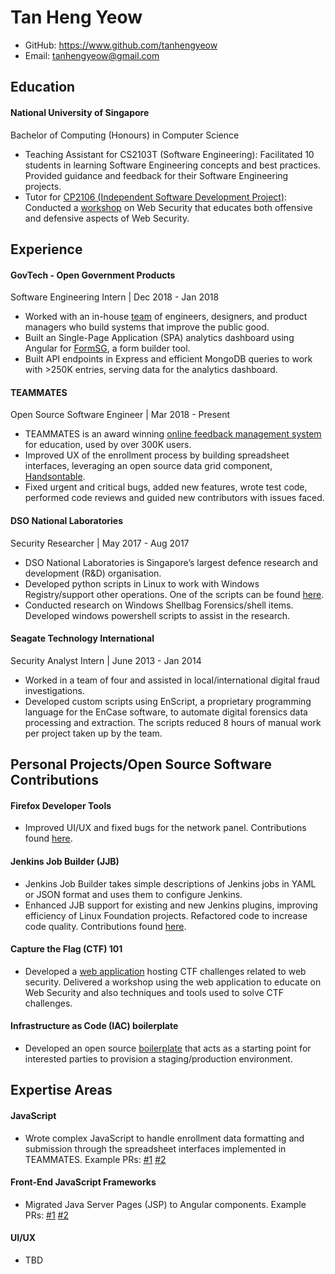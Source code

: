 # Tan Heng Yeow

- GitHub: https://www.github.com/tanhengyeow
- Email: tanhengyeow@gmail.com

## Education
#### National University of Singapore
Bachelor of Computing (Honours) in Computer Science
- Teaching Assistant for CS2103T (Software Engineering): Facilitated 10 students in learning Software Engineering concepts and best practices. Provided guidance and feedback for their Software Engineering projects.
- Tutor for [CP2106 (Independent Software Development Project)](https://orbital.comp.nus.edu.sg/): Conducted a [workshop](https://drive.google.com/file/d/0B-nbjLrjTlQsaE9xQXQ1ZVZ5Xzg/view) on Web Security that educates both offensive and defensive aspects of Web Security.

## Experience
#### GovTech - Open Government Products
Software Engineering Intern | Dec 2018 - Jan 2018
- Worked with an in-house [team](https://open.gov.sg/) of engineers, designers, and product managers who build systems that improve the public good.
- Built an Single-Page Application (SPA) analytics dashboard using Angular for [FormSG](https://form.gov.sg/#!/), a form builder tool.
- Built API endpoints in Express and efficient MongoDB queries to work with >250K entries, serving data for the analytics dashboard.

#### TEAMMATES
Open Source Software Engineer | Mar 2018 - Present
- TEAMMATES is an award winning [online feedback management system](http://teammatesv4.appspot.com/) for education, used by over 300K users.
- Improved UX of the enrollment process by building spreadsheet interfaces, leveraging an open source data grid component, [Handsontable](https://github.com/handsontable/handsontable).
- Fixed urgent and critical bugs, added new features, wrote test code, performed code reviews and guided new contributors with issues faced.

#### DSO National Laboratories 
Security Researcher | May 2017 - Aug 2017
- DSO National Laboratories is Singapore’s largest defence research and development (R&D) organisation.
- Developed python scripts in Linux to work with Windows Registry/support other operations. One of the scripts can be found [here](https://github.com/tanhengyeow/python-registry/commit/b966c8bba764cc78109c081c8d8e569c6a35a82c).
- Conducted research on Windows Shellbag Forensics/shell items. Developed windows
powershell scripts to assist in the research.

#### Seagate Technology International
Security Analyst Intern | June 2013 - Jan 2014
- Worked in a team of four and assisted in local/international digital fraud investigations.
- Developed custom scripts using EnScript, a proprietary programming language for the EnCase software, to automate digital forensics data processing and extraction. The scripts reduced 8 hours of manual work per project taken up by the team.

## Personal Projects/Open Source Software Contributions
#### Firefox Developer Tools
- Improved UI/UX and fixed bugs for the network panel. Contributions found [here](https://bugzilla.mozilla.org/buglist.cgi?query_format=advanced&emailtype1=exact&emailassigned_to1=1&email1=E0032242%40u.nus.edu&list_id=14517563).

#### Jenkins Job Builder (JJB)
- Jenkins Job Builder takes simple descriptions of Jenkins jobs in YAML or JSON format and uses them to configure Jenkins.
- Enhanced JJB support for existing and new Jenkins plugins, improving efficiency of Linux Foundation projects. Refactored code to increase code quality. Contributions found [here](https://review.openstack.org/#/q/owner:%22Tan+Heng+Yeow+%253CE0032242%2540u.nus.edu%253E%22).

#### Capture the Flag (CTF) 101
- Developed a [web application](https://github.com/tanhengyeow/ctf101-web-2017) hosting CTF challenges related to web security. Delivered a workshop using the web application to educate on Web Security and also techniques and tools used to solve CTF challenges.

#### Infrastructure as Code (IAC) boilerplate 
- Developed an open source [boilerplate](https://github.com/tanhengyeow/iac-boilerplate) that acts as a starting point for interested parties to provision a staging/production environment.

## Expertise Areas
#### JavaScript
- Wrote complex JavaScript to handle enrollment data formatting and submission through the spreadsheet interfaces implemented in TEAMMATES. Example PRs: [#1](https://github.com/TEAMMATES/teammates/pull/8833/files) [#2](https://github.com/TEAMMATES/teammates/pull/8884/files)

#### Front-End JavaScript Frameworks
- Migrated Java Server Pages (JSP) to Angular components. Example PRs: [#1](https://github.com/TEAMMATES/teammates/pull/9301) [#2](https://github.com/TEAMMATES/teammates/pull/9329)

#### UI/UX
- TBD